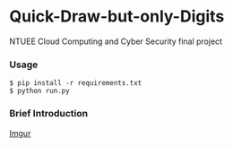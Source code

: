 # Quick-Draw-but-only-Digits
NTUEE Cloud Computing and Cyber Security final project

### Usage
```
$ pip install -r requirements.txt
$ python run.py
```
### Brief Introduction
[Imgur](https://i.imgur.com/l3uzvFl.jpg)
